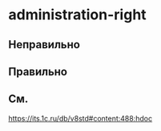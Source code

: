 # administration-right

## Неправильно

## Правильно

## См.

https://its.1c.ru/db/v8std#content:488:hdoc